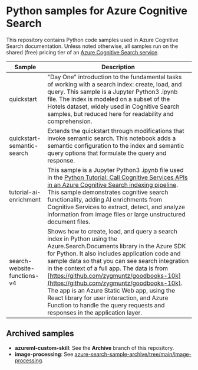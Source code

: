 # Python samples for Azure Cognitive Search

This repository contains Python code samples used in Azure Cognitive Search documentation. Unless noted otherwise, all samples run on the shared (free) pricing tier of an [Azure Cognitive Search service](https://learn.microsoft.com/azure/search/search-create-service-portal).

| Sample | Description |
|--------|-------------|
| quickstart | "Day One" introduction to the fundamental tasks of working with a search index: create, load, and query. This sample is a Jupyter Python3 .ipynb file. The index is modeled on a subset of the Hotels dataset, widely used in Cognitive Search samples, but reduced here for readability and comprehension. |
| quickstart-semantic-search | Extends the quickstart through modifications that invoke semantic search. This notebook adds a semantic configuration to the index and semantic query options that formulate the query and response. |
| tutorial-ai-enrichment | This sample is a Jupyter Python3 .ipynb file used in the [Python Tutorial: Call Cognitive Services APIs in an Azure Cognitive Search indexing pipeline](https://docs.microsoft.com/azure/search/cognitive-search-tutorial-blob-python). This sample demonstrates cognitive search functionality, adding AI enrichments from Cognitive Services to extract, detect, and analyze information from image files or large unstructured document files. |
| search-website-functions-v4 | Shows how to create, load, and query a search index in Python using the Azure.Search.Documents library in the Azure SDK for Python. It also includes application code and sample data so that you can see search integration in the context of a full app. The data is from [https://github.com/zygmuntz/goodbooks-10k](https://github.com/zygmuntz/goodbooks-10k). The app is an Azure Static Web app, using the React library for user interaction, and Azure Function to handle the query requests and responses in the application layer. |

## Archived samples

+ **azureml-custom-skill**: See the **Archive** branch of this repository.
+ **image-processing**: See [azure-search-sample-archive/tree/main/image-processing](https://github.com/Azure-Samples/azure-search-sample-archive/tree/main/image-processing).
